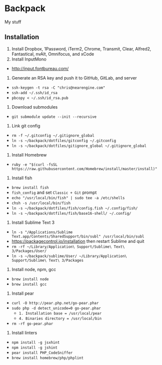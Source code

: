 # Backpack

My stuff

## Installation

1. Install Dropbox, 1Password, iTerm2, Chrome, Transmit, Clear, Alfred2, Fantastical, nvAlt, Omnifocus, and xCode
1. Install InputMono
  * http://input.fontbureau.com/
1. Generate an RSA key and push it to GitHub, GitLab, and server
  * `ssh-keygen -t rsa -C "chris@nearengine.com"`
  * `ssh-add ~/.ssh/id_rsa`
  * `pbcopy < ~/.ssh/id_rsa.pub`
1. Download submodules
  * `git submodule update --init --recursive`
1. Link git config
  * `rm -f ~/.gitconfig ~/.gitignore_global`
  * `ln -s ~/backpack/dotfiles/gitconfig ~/.gitconfig`
  * `ln -s ~/backpack/dotfiles/gitignore_global ~/.gitignore_global`
1. Install Homebrew
  * `ruby -e "$(curl -fsSL https://raw.githubusercontent.com/Homebrew/install/master/install)"`
1. Install fish
  * `brew install fish`
  * `fish_config` and set `Classic + Git` prompt
  * `echo "/usr/local/bin/fish" | sudo tee -a /etc/shells`
  * `chsh -s /usr/local/bin/fish`
  * `ln -s ~/backpack/dotfiles/fish/config.fish ~/.config/fish/`
  * `ln -s ~/backpack/dotfiles/fish/base16-shell/ ~/.config/`
1. Install Sublime Text 3
  * `ln -s "/Applications/Sublime Text.app/Contents/SharedSupport/bin/subl" /usr/local/bin/subl`
  * https://packagecontrol.io/installation then restart Sublime and quit
  * `rm -rf ~/Library/Application\ Support/Sublime\ Text\ 3/Packages/User/`
  * `ln -s ~/backpack/sublime/User/ ~/Library/Application\ Support/Sublime\ Text\ 3/Packages`
1. Install node, npm, gcc
  * `brew install node`
  * `brew install gcc`
1. Install pear
  * `curl -O http://pear.php.net/go-pear.phar`
  * `sudo php -d detect_unicode=0 go-pear.phar`
    * `1. Installation base = /usr/local/pear`
    * `4. Binaries directory = /usr/local/bin`
  * `rm -rf go-pear.phar`
1. Install linters
  * `npm install -g jsxhint`
  * `npm install -g jshint`
  * `pear install PHP_CodeSniffer`
  * `brew install homebrew/php/phplint`
